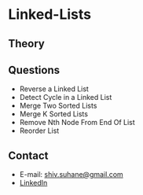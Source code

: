 # Linked-Lists

## Theory

## Questions 

- Reverse a Linked List
- Detect Cycle in a Linked List
- Merge Two Sorted Lists
- Merge K Sorted Lists
- Remove Nth Node From End Of List
- Reorder List

## Contact
- E-mail: shiv.suhane@gmail.com
- [LinkedIn](https://www.linkedin.com/in/shivansh-suhane/)
